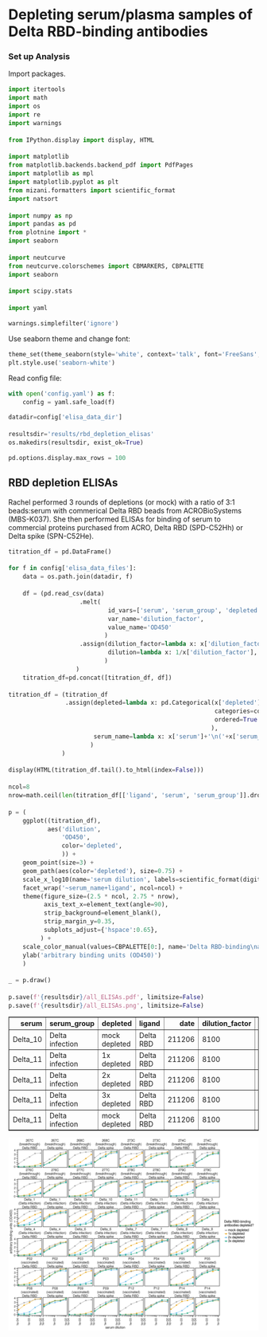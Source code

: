 # Depleting serum/plasma samples of Delta RBD-binding antibodies

### Set up Analysis

Import packages.


```python
import itertools
import math
import os
import re
import warnings

from IPython.display import display, HTML

import matplotlib
from matplotlib.backends.backend_pdf import PdfPages
import matplotlib as mpl
import matplotlib.pyplot as plt
from mizani.formatters import scientific_format
import natsort

import numpy as np
import pandas as pd
from plotnine import *
import seaborn

import neutcurve
from neutcurve.colorschemes import CBMARKERS, CBPALETTE
import seaborn

import scipy.stats

import yaml
```


```python
warnings.simplefilter('ignore')
```

Use seaborn theme and change font:


```python
theme_set(theme_seaborn(style='white', context='talk', font='FreeSans', font_scale=1))
plt.style.use('seaborn-white')
```

Read config file:


```python
with open('config.yaml') as f:
    config = yaml.safe_load(f)
```


```python
datadir=config['elisa_data_dir']

resultsdir='results/rbd_depletion_elisas'
os.makedirs(resultsdir, exist_ok=True)
```


```python
pd.options.display.max_rows = 100
```

## RBD depletion ELISAs

Rachel performed 3 rounds of depletions (or mock) with a ratio of 3:1 beads:serum with commerical Delta RBD beads from ACROBioSystems (MBS-K037). She then performed ELISAs for binding of serum to commercial proteins purchased from ACRO, Delta RBD (SPD-C52Hh) or Delta spike (SPN-C52He).


```python
titration_df = pd.DataFrame()

for f in config['elisa_data_files']:
    data = os.path.join(datadir, f)

    df = (pd.read_csv(data)
                    .melt(
                            id_vars=['serum', 'serum_group', 'depleted', 'ligand', 'date'], 
                            var_name='dilution_factor', 
                            value_name='OD450'
                           )
                    .assign(dilution_factor=lambda x: x['dilution_factor'].astype(int),
                            dilution=lambda x: 1/x['dilution_factor'],
                           )
                   )
    titration_df=pd.concat([titration_df, df])

titration_df = (titration_df
                .assign(depleted=lambda x: pd.Categorical(x['depleted'], 
                                                          categories=config['depletions'], 
                                                          ordered=True
                                                         ),
                        serum_name=lambda x: x['serum']+'\n('+x['serum_group']+')'
                       )
               )

display(HTML(titration_df.tail().to_html(index=False)))

ncol=8
nrow=math.ceil(len(titration_df[['ligand', 'serum', 'serum_group']].drop_duplicates())/8)

p = (
    ggplot((titration_df),
           aes('dilution', 
               'OD450', 
               color='depleted',
               )) +
    geom_point(size=3) +
    geom_path(aes(color='depleted'), size=0.75) +
    scale_x_log10(name='serum dilution', labels=scientific_format(digits=0)) +
    facet_wrap('~serum_name+ligand', ncol=ncol) +
    theme(figure_size=(2.5 * ncol, 2.75 * nrow),
          axis_text_x=element_text(angle=90),
          strip_background=element_blank(),
          strip_margin_y=0.35,
          subplots_adjust={'hspace':0.65},
         ) +
    scale_color_manual(values=CBPALETTE[0:], name='Delta RBD-binding\nantibodies depleted?') +
    ylab('arbitrary binding units (OD450)')
    )

_ = p.draw()

p.save(f'{resultsdir}/all_ELISAs.pdf', limitsize=False)
p.save(f'{resultsdir}/all_ELISAs.png', limitsize=False)
```


<table border="1" class="dataframe">
  <thead>
    <tr style="text-align: right;">
      <th>serum</th>
      <th>serum_group</th>
      <th>depleted</th>
      <th>ligand</th>
      <th>date</th>
      <th>dilution_factor</th>
      <th>OD450</th>
      <th>dilution</th>
      <th>serum_name</th>
    </tr>
  </thead>
  <tbody>
    <tr>
      <td>Delta_10</td>
      <td>Delta infection</td>
      <td>mock depleted</td>
      <td>Delta RBD</td>
      <td>211206</td>
      <td>8100</td>
      <td>2.23080</td>
      <td>0.000123</td>
      <td>Delta_10\n(Delta infection)</td>
    </tr>
    <tr>
      <td>Delta_11</td>
      <td>Delta infection</td>
      <td>1x depleted</td>
      <td>Delta RBD</td>
      <td>211206</td>
      <td>8100</td>
      <td>0.04130</td>
      <td>0.000123</td>
      <td>Delta_11\n(Delta infection)</td>
    </tr>
    <tr>
      <td>Delta_11</td>
      <td>Delta infection</td>
      <td>2x depleted</td>
      <td>Delta RBD</td>
      <td>211206</td>
      <td>8100</td>
      <td>0.01885</td>
      <td>0.000123</td>
      <td>Delta_11\n(Delta infection)</td>
    </tr>
    <tr>
      <td>Delta_11</td>
      <td>Delta infection</td>
      <td>3x depleted</td>
      <td>Delta RBD</td>
      <td>211206</td>
      <td>8100</td>
      <td>-0.00085</td>
      <td>0.000123</td>
      <td>Delta_11\n(Delta infection)</td>
    </tr>
    <tr>
      <td>Delta_11</td>
      <td>Delta infection</td>
      <td>mock depleted</td>
      <td>Delta RBD</td>
      <td>211206</td>
      <td>8100</td>
      <td>0.98205</td>
      <td>0.000123</td>
      <td>Delta_11\n(Delta infection)</td>
    </tr>
  </tbody>
</table>



    
![png](rbd_depletion_elisas_files/rbd_depletion_elisas_11_1.png)
    



```python

```
